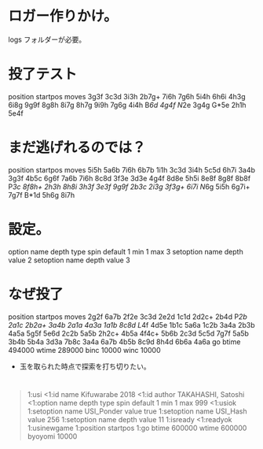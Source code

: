 # ロガー作りかけ。
logs フォルダーが必要。

# 投了テスト
position startpos moves 3g3f 3c3d 3i3h 2b7g+ 7i6h 7g6h 5i4h 6h6i 4h3g 6i8g 9g9f 8g8h 8i7g 8h7g 9i9h 7g6g 4i4h B*6d 4g4f N*2e 3g4g G*5e 2h1h 5e4f

# まだ逃げれるのでは？
position startpos moves 5i5h 5a6b 7i6h 6b7b 1i1h 3c3d 3i4h 5c5d 6h7i 3a4b 3g3f 4b5c 6g6f 7a6b 7i6h 8c8d 3f3e 3d3e 4g4f 8d8e 5h5i 8e8f 8g8f 8b8f P*3c 8f8h+ 2h3h 8h8i 3h3f 3e3f 9g9f 2b3c 2i3g 3f3g+ 6i7i N*6g 5i5h 6g7i+ 7g7f B*1d 5h6g 8i7h

# 設定。
option name depth type spin default 1 min 1 max 3
setoption name depth value 2
setoption name depth value 3

# なぜ投了
position startpos moves 2g2f 6a7b 2f2e 3c3d 2e2d 1c1d 2d2c+ 2b4d P*2b 2a1c 2b2a+ 3a4b 2a1a 4a3a 1a1b 8c8d L*4f 4d5e 1b1c 5a6a 1c2b 3a4a 2b3b 4a5a 5g5f 5e6d 2c2b 5a5b 2h2c+ 4b5a 4f4c+ 5b6b 2c3d 5c5d 7g7f 5a5b 3b4b 5b4a 3d3a 7b8c 3a4a 6a7b 4b5b 8c9d 8h4d 6b6a 4a6a
go btime 494000 wtime 289000 binc 10000 winc 10000

- 玉を取られた時点で探索を打ち切りたい。

#

>1:usi
<1:id name Kifuwarabe 2018
<1:id author TAKAHASHI, Satoshi
<1:option name depth type spin default 1 min 1 max 999
<1:usiok
>1:setoption name USI_Ponder value true
>1:setoption name USI_Hash value 256
>1:setoption name depth value 11
>1:isready
<1:readyok
>1:usinewgame
>1:position startpos
>1:go btime 600000 wtime 600000 byoyomi 10000
